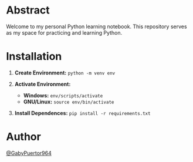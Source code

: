 # Abstract

Welcome to my personal Python learning notebook. This repository serves as my space for practicing and learning Python.

# Installation

1. **Create Environment:** `python -m venv env`
2. **Activate Environment:** 
	 
	- **Windows:** `env/scripts/activate`
	- **GNU/Linux:** `source env/bin/activate`

3. **Install Dependences:** `pip install -r requirements.txt`

# Author
[@GabyPuertor964](https://github.com/gabypuertor964)
